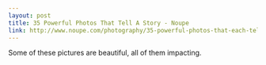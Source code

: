 ```yaml
---
layout: post
title: 35 Powerful Photos That Tell A Story - Noupe
link: http://www.noupe.com/photography/35-powerful-photos-that-each-tells-a-story.html
---
```

Some of these pictures are beautiful, all of them impacting.
